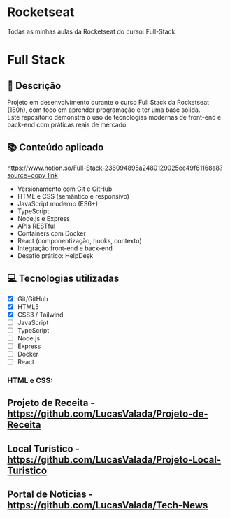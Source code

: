 # Rocketseat

Todas as minhas aulas da Rocketseat do curso: Full-Stack

# Full Stack

## 🚀 Descrição

Projeto em desenvolvimento durante o curso Full Stack da Rocketseat (180h), com foco em aprender programação e ter uma base sólida.  
Este repositório demonstra o uso de tecnologias modernas de front-end e back-end com práticas reais de mercado.

## 📚 Conteúdo aplicado

https://www.notion.so/Full-Stack-236094895a2480129025ee49f61168a8?source=copy_link

- Versionamento com Git e GitHub
- HTML e CSS (semântico e responsivo)
- JavaScript moderno (ES6+)
- TypeScript
- Node.js e Express
- APIs RESTful
- Containers com Docker
- React (componentização, hooks, contexto)
- Integração front-end e back-end
- Desafio prático: HelpDesk

## 💻 Tecnologias utilizadas

- [x] Git/GitHub
- [x] HTML5
- [x] CSS3 / Tailwind
- [ ] JavaScript
- [ ] TypeScript
- [ ] Node.js
- [ ] Express
- [ ] Docker
- [ ] React

### HTML e CSS:

## Projeto de Receita - https://github.com/LucasValada/Projeto-de-Receita

## Local Turístico - https://github.com/LucasValada/Projeto-Local-Turistico

## Portal de Noticias - https://github.com/LucasValada/Tech-News
